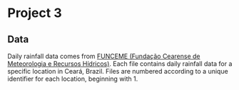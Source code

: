 # Project 3

## Data

Daily rainfall data comes from [FUNCEME (Fundação Cearense de Meteorologia e Recursos Hídricos)](http://www.funceme.br/?page_id=2694).
Each file contains daily rainfall data for a specific location in Ceará, Brazil.
Files are numbered according to a unique identifier for each location, beginning with 1.



